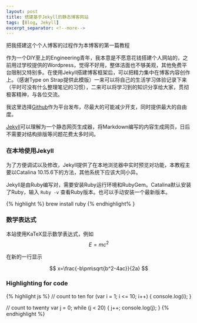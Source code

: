 ```yaml
---
layout: post
title: 搭建基于Jekyll的静态博客网站
tags: [Blog, Jekyll]
excerpt_separator: <!--more-->
---
```


把我搭建这个个人博客的过程作为本博客的第一篇教程

<!--more-->

作为一个DIY至上的Engineering青年，我本意是不愿意花钱搭建个人网站的，之前用过学校提供的Wordpress，觉得不好用，整体洁面也不够美观，其他免费平台限制又特别多。在使用Jekyll搭建博客框架后，可以把精力集中在博客内容创作上。（感谢Type on Strap提供此模版）一来可以将自己的生活学习体验记录下来（平时可没有什么整理笔记的习惯），二来可以将学习到的知识分享给大家，贯彻极客精神，与各位交流。

我这里选择[Github](https://github.com/)作为平台发布，尽最大的可能减少开支，同时提供最大的自由度。

[Jekyll](https://jekyllrb.com/)可以理解为一个静态网页生成器，将Markdown编写的内容生成网页，日后不需要对结构排版等问题花费太多时间。

### 在本地使用Jekyll
为了方便调试以及修改，Jekyll提供了在本地浏览器中实时预览对功能，本教程主要以Catalina 10.15.6下的方法，其他系统下应该大同小异。

Jekyll是由Ruby编写对，需要安装Ruby运行环境和RubyGem。Catalina默认安装了Ruby，输入 `Ruby -v` 查看Ruby版本。也可以手动安装一个最新版本。

{% highlight %}
brew install ruby
{% endhighlight% }

### 数学表达式
本站使用KaTeX显示数学表达式，例如$$E=mc^2$$

在新的一行显示

$$
    x=\frac{-b\pm\sqrt{b^2-4ac}}{2a}
$$

### Highlighting for code
{% highlight js %}
// count to ten
for (var i = 1; i <= 10; i++) {
    console.log(i);
}

// count to twenty
var j = 0;
while (j < 20) {
    j++;
    console.log(j);
}
{% endhighlight %}
